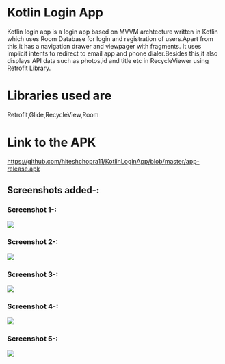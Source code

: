 # Kotlin Login App

Kotlin login app is a login app based on MVVM archtecture written in Kotlin which uses Room Database for login and registration of users.Apart from this,it has a navigation drawer and viewpager with fragments.
It uses implicit intents to redirect to email app and phone dialer.Besides this,it also displays API data such as photos,id and title etc in RecycleViewer using Retrofit Library.

# Libraries used are
Retrofit,Glide,RecycleView,Room

# Link to the APK
https://github.com/hiteshchopra11/KotlinLoginApp/blob/master/app-release.apk


## Screenshots added-:
### Screenshot 1-:
![](media./ss1.jpg)

### Screenshot 2-:
![](media./ss2.jpg)

### Screenshot 3-:
![](media./ss3.jpg)

### Screenshot 4-:
![](media./ss4.jpg)

### Screenshot 5-:
![](media./ss5.jpg)
